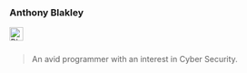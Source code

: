 ### Anthony Blakley
<a href="https://www.twitter.com/anthonyblakley/">
  <img align="left" alt="Blakley's Twitter" width="24px" src="https://cdn.jsdelivr.net/npm/simple-icons@v3/icons/twitter.svg" />
</a>

<br />
<br />

> An avid programmer with an interest in Cyber Security.</br>
